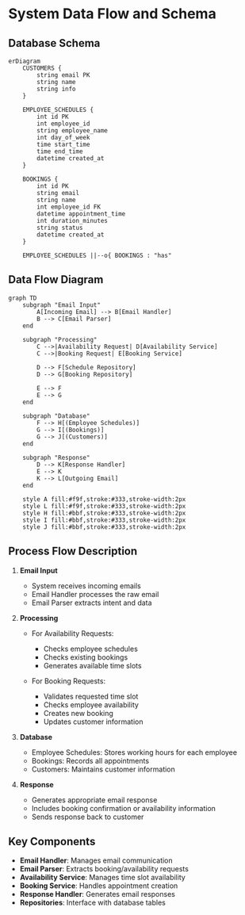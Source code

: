 # System Data Flow and Schema

## Database Schema

```mermaid
erDiagram
    CUSTOMERS {
        string email PK
        string name
        string info
    }
    
    EMPLOYEE_SCHEDULES {
        int id PK
        int employee_id
        string employee_name
        int day_of_week
        time start_time
        time end_time
        datetime created_at
    }
    
    BOOKINGS {
        int id PK
        string email
        string name
        int employee_id FK
        datetime appointment_time
        int duration_minutes
        string status
        datetime created_at
    }

    EMPLOYEE_SCHEDULES ||--o{ BOOKINGS : "has"
```

## Data Flow Diagram

```mermaid
graph TD
    subgraph "Email Input"
        A[Incoming Email] --> B[Email Handler]
        B --> C[Email Parser]
    end

    subgraph "Processing"
        C -->|Availability Request| D[Availability Service]
        C -->|Booking Request| E[Booking Service]
        
        D --> F[Schedule Repository]
        D --> G[Booking Repository]
        
        E --> F
        E --> G
    end

    subgraph "Database"
        F --> H[(Employee Schedules)]
        G --> I[(Bookings)]
        G --> J[(Customers)]
    end

    subgraph "Response"
        D --> K[Response Handler]
        E --> K
        K --> L[Outgoing Email]
    end

    style A fill:#f9f,stroke:#333,stroke-width:2px
    style L fill:#f9f,stroke:#333,stroke-width:2px
    style H fill:#bbf,stroke:#333,stroke-width:2px
    style I fill:#bbf,stroke:#333,stroke-width:2px
    style J fill:#bbf,stroke:#333,stroke-width:2px
```

## Process Flow Description

1. **Email Input**
   - System receives incoming emails
   - Email Handler processes the raw email
   - Email Parser extracts intent and data

2. **Processing**
   - For Availability Requests:
     - Checks employee schedules
     - Checks existing bookings
     - Generates available time slots
   
   - For Booking Requests:
     - Validates requested time slot
     - Checks employee availability
     - Creates new booking
     - Updates customer information

3. **Database**
   - Employee Schedules: Stores working hours for each employee
   - Bookings: Records all appointments
   - Customers: Maintains customer information

4. **Response**
   - Generates appropriate email response
   - Includes booking confirmation or availability information
   - Sends response back to customer

## Key Components

- **Email Handler**: Manages email communication
- **Email Parser**: Extracts booking/availability requests
- **Availability Service**: Manages time slot availability
- **Booking Service**: Handles appointment creation
- **Response Handler**: Generates email responses
- **Repositories**: Interface with database tables 